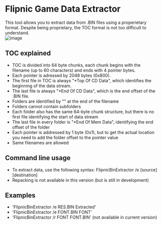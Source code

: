 ﻿# Flipnic Game Data Extractor
This tool allows you to extract data from .BIN files using a properietary format. Despite being proprietary, the TOC format is not too difficult to understand.<br/>
![image](https://user-images.githubusercontent.com/45605071/160381952-011b5c21-e050-474c-9942-36308ad89d3e.png)
## TOC explained
* TOC is divided into 64 byte chunks, each chunk begins with the filename (up to 60 characters) and ends with 4 pointer bytes.
* Each pointer is adressed by 2048 bytes (0x800).
* The first file in TOC is always "*Top Of CD Data", which identifies the beginning of the data stream.
* The last file is always "*End Of CD Data", which is the end offset of the .BIN file.
* Folders are identified by "\" at the end of the filename
* Folders cannot contain subfolders
* Each folder also has the same 64-byte chunk structure, but there is no first file identifying the start of data stream
* The last file in every folder is "*End Of Mem Data", identifying the end offset of the folder
* Each pointer is addressed by 1 byte (0x1), but to get the actual location you need to add the folder offset to the pointer value
* Same filenames are allowed
## Command line usage
* To extract data, use the following syntax: FlipnicBinExtractor /e [source] [destination]
* Repacking is not available in this version (but is still in development)
## Examples
* 'FlipnicBinExtractor /e RES.BIN Extracted'
* 'FlipnicBinExtractor /e FONT.BIN FONT'
* 'FlipnicBinExtractor /r FONT FONT.BIN' (not available in current version)
